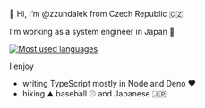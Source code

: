 👋 Hi, I’m @zzundalek from Czech Republic 🇨🇿

I'm working as a system engineer in Japan 🗾

[![Most used languages](https://github-readme-stats.vercel.app/api/top-langs/?username=zzundalek&layout=compact&theme=dracula)](https://github.com/zzundalek)

I enjoy

- writing TypeScript mostly in Node and Deno ❤️ 
- hiking ⛰️ baseball ⚾ and Japanese 🇯🇵
